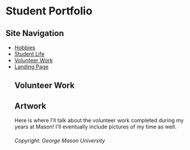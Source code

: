 </html>
<html>
<body>
<h1> Student Portfolio </h1>
  <h2> Site Navigation </h2>
<nav>
    <ul>
      <li><a href="https://github.com/mswartze-creator/Student-Portfolio/blob/master/Hobbies">Hobbies</a>
      <li><a href="https://github.com/mswartze-creator/Student-Portfolio/blob/master/Student%20Life">Student Life</a>
      <li><a href="https://github.com/mswartze-creator/Student-Portfolio/blob/master/Volunteer%20Work">Volunteer Work</a>
      <li><a href="https://github.com/mswartze-creator/Student-Portfolio/blob/master/Landing%20Page">Landing Page</a>

<h1>Volunteer Work</h1>
<h2>Artwork</h2>
<p>Here is where I'll talk about the volunteer work completed during my years at Mason! I'll eventually include pictures of my time as well.</p>


<footer> <h6> Copyright: George Mason University </h6> </footer>
